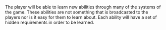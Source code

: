 The player will be able to learn new abilities through many of the systems of the game. These abilities are not something that is broadcasted to the players nor is it easy for them to learn about. Each ability will have a set of hidden requirements in order to be learned.